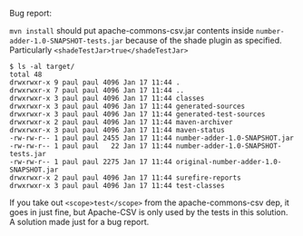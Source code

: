 Bug report: 

`mvn install` should put apache-commons-csv.jar contents inside `number-adder-1.0-SNAPSHOT-tests.jar` 
because of the shade plugin as specified. Particularly `<shadeTestJar>true</shadeTestJar>`


```
$ ls -al target/
total 48
drwxrwxr-x 9 paul paul 4096 Jan 17 11:44 .
drwxrwxr-x 7 paul paul 4096 Jan 17 11:44 ..
drwxrwxr-x 3 paul paul 4096 Jan 17 11:44 classes
drwxrwxr-x 3 paul paul 4096 Jan 17 11:44 generated-sources
drwxrwxr-x 3 paul paul 4096 Jan 17 11:44 generated-test-sources
drwxrwxr-x 2 paul paul 4096 Jan 17 11:44 maven-archiver
drwxrwxr-x 3 paul paul 4096 Jan 17 11:44 maven-status
-rw-rw-r-- 1 paul paul 2455 Jan 17 11:44 number-adder-1.0-SNAPSHOT.jar
-rw-rw-r-- 1 paul paul   22 Jan 17 11:44 number-adder-1.0-SNAPSHOT-tests.jar
-rw-rw-r-- 1 paul paul 2275 Jan 17 11:44 original-number-adder-1.0-SNAPSHOT.jar
drwxrwxr-x 2 paul paul 4096 Jan 17 11:44 surefire-reports
drwxrwxr-x 3 paul paul 4096 Jan 17 11:44 test-classes

```

If you take out `<scope>test</scope>` from the apache-commons-csv dep, it goes in just fine, 
but Apache-CSV is only used by the tests in this solution. A solution made just for a bug report. 